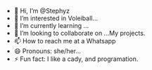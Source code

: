 - 👋 Hi, I’m @Stephyz
- 👀 I’m interested in Voleiball...
- 🌱 I’m currently learning ...
- 💞️ I’m looking to collaborate on ...My projects.
- 📫 How to reach me at a Whatsapp
- 😄 Pronouns: she/her...
- ⚡ Fun fact: I like a cady, and programation.

<!---
Stephyz/Stephyz is a ✨ special ✨ repository because its `README.md` (this file) appears on your GitHub profile.
You can click the Preview link to take a look at your changes.
--->
